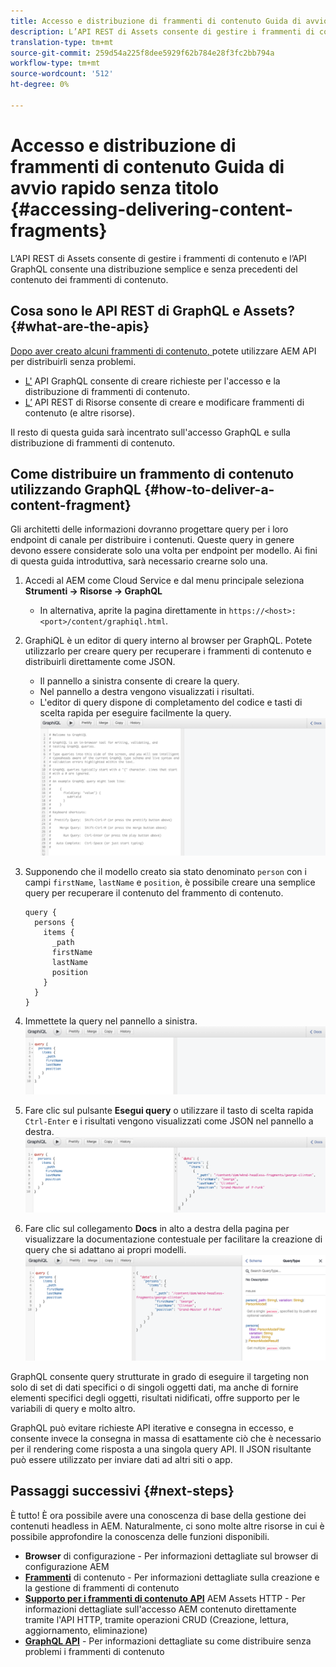 ```yaml
---
title: Accesso e distribuzione di frammenti di contenuto Guida di avvio rapido senza titolo
description: L’API REST di Assets consente di gestire i frammenti di contenuto e l’API GraphQL consente una distribuzione semplice e senza precedenti del contenuto dei frammenti di contenuto.
translation-type: tm+mt
source-git-commit: 259d54a225f8dee5929f62b784e28f3fc2bb794a
workflow-type: tm+mt
source-wordcount: '512'
ht-degree: 0%

---
```



# Accesso e distribuzione di frammenti di contenuto Guida di avvio rapido senza titolo {#accessing-delivering-content-fragments}

L’API REST di Assets consente di gestire i frammenti di contenuto e l’API GraphQL consente una distribuzione semplice e senza precedenti del contenuto dei frammenti di contenuto.

## Cosa sono le API REST di GraphQL e Assets? {#what-are-the-apis}

[Dopo aver creato alcuni frammenti di contenuto, ](create-content-fragment.md) potete utilizzare AEM API per distribuirli senza problemi.

* [L&#39;](/help/assets/content-fragments/graphql-api-content-fragments.md) API GraphQL consente di creare richieste per l&#39;accesso e la distribuzione di frammenti di contenuto.
* [L’](/help/assets/content-fragments/assets-api-content-fragments.md) API REST di Risorse consente di creare e modificare frammenti di contenuto (e altre risorse).

Il resto di questa guida sarà incentrato sull&#39;accesso GraphQL e sulla distribuzione di frammenti di contenuto.

## Come distribuire un frammento di contenuto utilizzando GraphQL {#how-to-deliver-a-content-fragment}

Gli architetti delle informazioni dovranno progettare query per i loro endpoint di canale per distribuire i contenuti. Queste query in genere devono essere considerate solo una volta per endpoint per modello. Ai fini di questa guida introduttiva, sarà necessario crearne solo una.

1. Accedi al AEM come Cloud Service e dal menu principale seleziona **Strumenti -> Risorse -> GraphQL**
   * In alternativa, aprite la pagina direttamente in `https://<host>:<port>/content/graphiql.html`.

1. GraphiQL è un editor di query interno al browser per GraphQL. Potete utilizzarlo per creare query per recuperare i frammenti di contenuto e distribuirli direttamente come JSON.
   * Il pannello a sinistra consente di creare la query.
   * Nel pannello a destra vengono visualizzati i risultati.
   * L&#39;editor di query dispone di completamento del codice e tasti di scelta rapida per eseguire facilmente la query.
      ![Editor GraphiQL](../assets/graphiql.png)

1. Supponendo che il modello creato sia stato denominato `person` con i campi `firstName`, `lastName` e `position`, è possibile creare una semplice query per recuperare il contenuto del frammento di contenuto.

   ```text
   query {
     persons {
       items {
         _path
         firstName
         lastName
         position
       }
     }
   }
   ```

1. Immettete la query nel pannello a sinistra.
   ![Query GraphiQL](../assets/graphiql-query.png)

1. Fare clic sul pulsante **Esegui query** o utilizzare il tasto di scelta rapida `Ctrl-Enter` e i risultati vengono visualizzati come JSON nel pannello a destra.
   ![Risultati GraphiQL](../assets/graphiql-results.png)

1. Fare clic sul collegamento **Docs** in alto a destra della pagina per visualizzare la documentazione contestuale per facilitare la creazione di query che si adattano ai propri modelli.
   ![Documentazione GraphiQL](../assets/graphiql-documentation.png)

GraphQL consente query strutturate in grado di eseguire il targeting non solo di set di dati specifici o di singoli oggetti dati, ma anche di fornire elementi specifici degli oggetti, risultati nidificati, offre supporto per le variabili di query e molto altro.

GraphQL può evitare richieste API iterative e consegna in eccesso, e consente invece la consegna in massa di esattamente ciò che è necessario per il rendering come risposta a una singola query API. Il JSON risultante può essere utilizzato per inviare dati ad altri siti o app.

## Passaggi successivi {#next-steps}

È tutto! È ora possibile avere una conoscenza di base della gestione dei contenuti headless in AEM. Naturalmente, ci sono molte altre risorse in cui è possibile approfondire la conoscenza delle funzioni disponibili.

* **Browser**  di configurazione - Per informazioni dettagliate sul browser di configurazione AEM
* **[Frammenti](/help/assets/content-fragments/content-fragments.md)**  di contenuto - Per informazioni dettagliate sulla creazione e la gestione di frammenti di contenuto
* **[Supporto per i frammenti di contenuto  API](/help/assets/content-fragments/assets-api-content-fragments.md)**  AEM Assets HTTP - Per informazioni dettagliate sull&#39;accesso AEM contenuto direttamente tramite l&#39;API HTTP, tramite operazioni CRUD (Creazione, lettura, aggiornamento, eliminazione)
* **[GraphQL API](/help/assets/content-fragments/graphql-api-content-fragments.md)**  - Per informazioni dettagliate su come distribuire senza problemi i frammenti di contenuto
